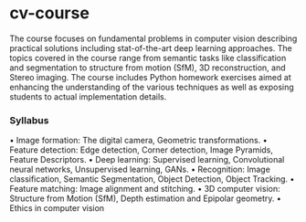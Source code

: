 # cv-course

The course focuses on fundamental problems in computer vision describing practical solutions including stat-of-the-art deep learning approaches. The topics covered in the course range from semantic tasks like classification and segmentation to structure from motion (SfM), 3D reconstruction, and Stereo imaging. The course includes Python homework exercises aimed at enhancing the understanding of the various techniques as well as exposing students to actual implementation details.

### Syllabus
• Image formation: The digital camera, Geometric transformations.
• Feature detection: Edge detection, Corner detection, Image Pyramids, Feature Descriptors.
• Deep learning: Supervised learning, Convolutional neural networks, Unsupervised learning, GANs.
• Recognition: Image classification, Semantic Segmentation, Object Detection, Object Tracking.
• Feature matching: Image alignment and stitching.
• 3D computer vision: Structure from Motion (SfM), Depth estimation and Epipolar geometry.
• Ethics in computer vision

